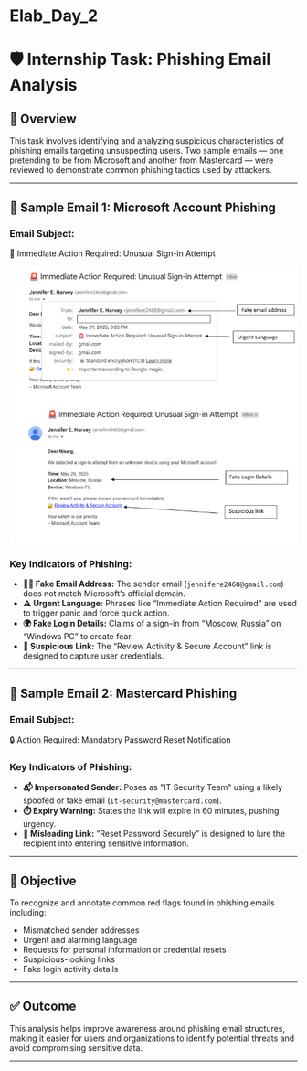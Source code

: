 # Elab_Day_2
# 🛡️ Internship Task: Phishing Email Analysis

## 📌 Overview

This task involves identifying and analyzing suspicious characteristics of phishing emails targeting unsuspecting users. Two sample emails — one pretending to be from Microsoft and another from Mastercard — were reviewed to demonstrate common phishing tactics used by attackers.

---

## 📧 Sample Email 1: Microsoft Account Phishing

### Email Subject:
🚨 Immediate Action Required: Unusual Sign-in Attempt

![Phishing Email Screenshot](./1.png)

### Key Indicators of Phishing:
- **🕵️‍♂️ Fake Email Address:** The sender email (`jennifere2468@gmail.com`) does not match Microsoft’s official domain.
- **⚠️ Urgent Language:** Phrases like “Immediate Action Required” are used to trigger panic and force quick action.
- **🌍 Fake Login Details:** Claims of a sign-in from “Moscow, Russia” on “Windows PC” to create fear.
- **🔗 Suspicious Link:** The “Review Activity & Secure Account” link is designed to capture user credentials.

---

## 📧 Sample Email 2: Mastercard Phishing

### Email Subject:
🔒 Action Required: Mandatory Password Reset Notification

### Key Indicators of Phishing:
- **📬 Impersonated Sender:** Poses as "IT Security Team" using a likely spoofed or fake email (`it-security@mastercard.com`).
- **⏱️ Expiry Warning:** States the link will expire in 60 minutes, pushing urgency.
- **🔗 Misleading Link:** “Reset Password Securely” is designed to lure the recipient into entering sensitive information.

---

## 🎯 Objective

To recognize and annotate common red flags found in phishing emails including:
- Mismatched sender addresses
- Urgent and alarming language
- Requests for personal information or credential resets
- Suspicious-looking links
- Fake login activity details

---

## ✅ Outcome

This analysis helps improve awareness around phishing email structures, making it easier for users and organizations to identify potential threats and avoid compromising sensitive data.

---
